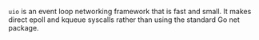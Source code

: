 `uio` is an event loop networking framework that is fast and small.
It makes direct epoll and kqueue syscalls rather than using the standard Go net package.